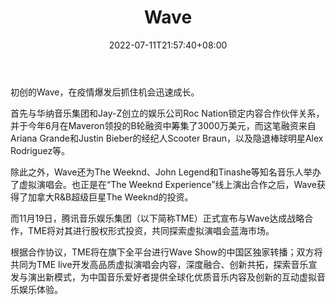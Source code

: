 ﻿---
weight: 
title: "Wave"
description: "Wave的使命是通过虚拟娱乐将人们聚集在一起。"
date: 2022-07-11T21:57:40+08:00
lastmod: 2022-07-11T16:45:40+08:00
draft: false
authors: ["june"]
featuredImage: "390.jpg"
link: "https://wavexr.com/"
tags: ["Wave","虚拟娱乐"]
categories: ["navigation"]
navigation: ["虚拟娱乐"]
lightgallery: true
toc: true
pinned: false
recommend: false
recommend1: false
---
初创的Wave，在疫情爆发后抓住机会迅速成长。

首先与华纳音乐集团和Jay-Z创立的娱乐公司Roc Nation锁定内容合作伙伴关系，并于今年6月在Maveron领投的B轮融资中筹集了3000万美元，而这笔融资来自Ariana Grande和Justin Bieber的经纪人Scooter Braun，以及隐退棒球明星Alex Rodriguez等。

除此之外，Wave还为The Weeknd、John Legend和Tinashe等知名音乐人举办了虚拟演唱会。也正是在“The Weeknd Experience”线上演出合作之后，Wave获得了加拿大R&B超级巨星The Weeknd的投资。

而11月19日，腾讯音乐娱乐集团（以下简称TME）正式宣布与Wave达成战略合作，TME将对其进行股权形式投资，共同探索虚拟演唱会蓝海市场。

根据合作协议，TME将在旗下全平台进行Wave Show的中国区独家转播；双方将共同为TME live开发高品质虚拟演唱会内容，深度融合、创新共拓，探索音乐宣发与演出新模式，为中国音乐爱好者提供全球化优质音乐内容及创新的互动虚拟音乐娱乐体验。